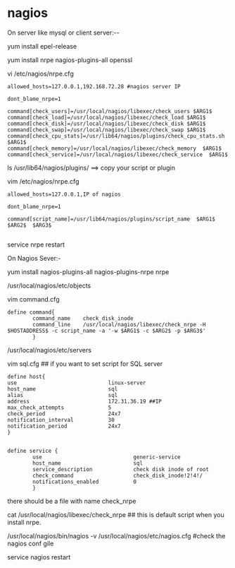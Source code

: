 # nagios

On server like mysql or client server:--

yum install epel-release

yum install nrpe nagios-plugins-all openssl

 vi /etc/nagios/nrpe.cfg
```
allowed_hosts=127.0.0.1,192.168.72.28 #nagios server IP

dont_blame_nrpe=1

command[check_users]=/usr/local/nagios/libexec/check_users $ARG1$
command[check_load]=/usr/local/nagios/libexec/check_load $ARG1$
command[check_disk]=/usr/local/nagios/libexec/check_disk $ARG1$
command[check_swap]=/usr/local/nagios/libexec/check_swap $ARG1$
command[check_cpu_stats]=/usr/lib64/nagios/plugins/check_cpu_stats.sh $ARG1$
command[check_memory]=/usr/local/nagios/libexec/check_memory  $ARG1$
command[check_service]=/usr/local/nagios/libexec/check_service  $ARG1$
```

ls /usr/lib64/nagios/plugins/  ==> copy your script or plugin 

vim /etc/nagios/nrpe.cfg  
```
allowed_hosts=127.0.0.1,IP of nagios

dont_blame_nrpe=1

command[script_name]=/usr/lib64/nagios/plugins/script_name  $ARG1$  $ARG2$  $ARG3$


```
service nrpe restart

On Nagios Sever:-

yum install nagios-plugins-all nagios-plugins-nrpe nrpe

/usr/local/nagios/etc/objects

vim command.cfg
```
define command{
        command_name    check_disk_inode
        command_line    /usr/local/nagios/libexec/check_nrpe -H $HOSTADDRESS$ -c script_name -a '-w $ARG1$ -c $ARG2$ -p $ARG3$'
        }

```

/usr/local/nagios/etc/servers

vim sql.cfg ## if you want to set script for SQL server
```
define host{
use                             linux-server
host_name                       sql
alias                           sql
address                         172.31.36.19 ##IP 
max_check_attempts              5
check_period                    24x7
notification_interval           30
notification_period             24x7
}


define service {
        use                             generic-service
        host_name                       sql
        service_description             check disk inode of root
        check_command                   check_disk_inode!2!4!/
        notifications_enabled           0
        }

```

there should be a file with name check_nrpe

cat /usr/local/nagios/libexec/check_nrpe  ## this is default script when you install nrpe.

/usr/local/nagios/bin/nagios -v /usr/local/nagios/etc/nagios.cfg   #check the nagios conf gile

service nagios restart


